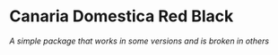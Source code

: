 # Canaria Domestica Red Black 

*A simple package that works in some versions and is broken in others*
